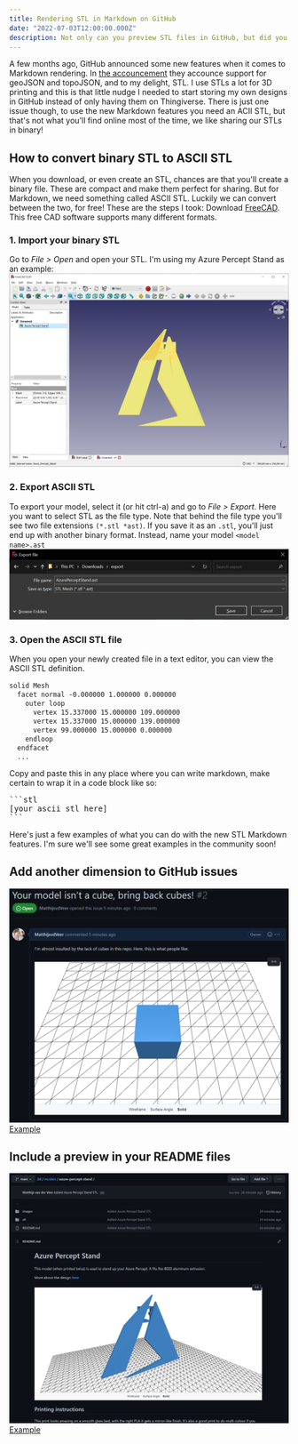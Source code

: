 ```yaml
---
title: Rendering STL in Markdown on GitHub
date: "2022-07-03T12:00:00.000Z"
description: Not only can you preview STL files in GitHub, but did you know you can also render a 3D view for an STL in Markdown?
---
```


A few months ago, GitHub announced some new features when it comes to Markdown rendering. In [the accouncement][1] they accounce support for geoJSON and topoJSON, and to my delight, STL. I use STLs a lot for 3D printing and this is that little nudge I needed to start storing my own designs in GitHub instead of only having them on Thingiverse. There is just one issue though, to use the new Markdown features you need an ACII STL, but that's not what you'll find online most of the time, we like sharing our STLs in binary!

## How to convert binary STL to ASCII STL
When you download, or even create an STL, chances are that you'll create a binary file. These are compact and make them perfect for sharing. But for Markdown, we need something called ASCII STL. Luckily we can convert between the two, for free! These are the steps I took:
Download [FreeCAD][2]. This free CAD software supports many different formats.

### 1. Import your binary STL
Go to *File > Open* and open your STL. I'm using my Azure Percept Stand as an example:
![Opening a file in FreeCAD](./images/import-stl.png)

### 2. Export ASCII STL
To export your model, select it (or hit ctrl-a) and go to *File > Export*. Here you want to select STL as the file type. Note that behind the file type you'll see two file extensions `(*.stl *ast)`. If you save it as an `.stl`, you'll just end up with another binary format. Instead, name your model `<model name>.ast`
![Opening a file in FreeCAD](./images/stl-vs-ast.png)

### 3. Open the ASCII STL file
When you open your newly created file in a text editor, you can view the ASCII STL definition.
```
solid Mesh
  facet normal -0.000000 1.000000 0.000000
    outer loop
      vertex 15.337000 15.000000 109.000000
      vertex 15.337000 15.000000 139.000000
      vertex 99.000000 15.000000 0.000000
    endloop
  endfacet
  ...
```
Copy and paste this in any place where you can write markdown, make certain to wrap it in a code block like so:
<pre>
```stl
[your ascii stl here]
```
</pre>

Here's just a few examples of what you can do with the new STL Markdown features. I'm sure we'll see some great examples in the community soon!

## Add another dimension to GitHub issues
![Screenshot of a GitHub Issue with STL markdown](./images/cubes.png)
[Example][3]

## Include a preview in your README files

![Screenshot of a rendered README file with STL markdown](./images/readme.png)
[Example][4]

[1]: https://github.blog/changelog/2022-03-17-mermaid-topojson-geojson-and-ascii-stl-diagrams-are-now-supported-in-markdown-and-as-files/
[2]: https://www.freecadweb.org/
[3]: https://github.com/MatthijsvdVeer/3d/issues/2
[4]: https://github.com/MatthijsvdVeer/3d/tree/main/models/azure-percept-stand